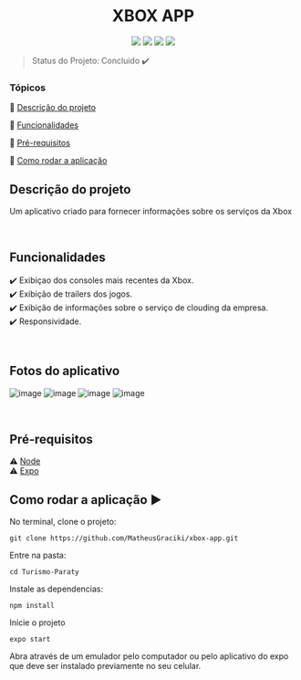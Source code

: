 <h1 align="center"> XBOX APP </h1>

<p align="center">
  <img src="https://img.shields.io/static/v1?label=react-native&message=framework&color=blue&style=for-the-badge&logo=EXPO"/>
  <img src="http://img.shields.io/static/v1?label=License&message=MIT&color=green&style=for-the-badge"/>
  <img src="http://img.shields.io/static/v1?label=TESTES&message=%3E100&color=GREEN&style=for-the-badge"/>
   <img src="http://img.shields.io/static/v1?label=STATUS&message=EM%20DESENVOLVIMENTO&color=RED&style=for-the-badge"/>
   
</p>

> Status do Projeto: Concluido ✔️

### Tópicos 

:small_blue_diamond: [Descrição do projeto](#descrição-do-projeto)

:small_blue_diamond: [Funcionalidades](#funcionalidades)

:small_blue_diamond: [Pré-requisitos](#pré-requisitos)

:small_blue_diamond: [Como rodar a aplicação](#como-rodar-a-aplicação-arrow_forward)
<br/>

## Descrição do projeto 

<p align="justify">
  Um aplicativo criado para fornecer informações sobre os serviços da  Xbox
</p>

<br/>

## Funcionalidades

:heavy_check_mark: Exibiçao dos consoles mais recentes da Xbox. <br/>
:heavy_check_mark: Exibição de trailers dos  jogos.<br/>
:heavy_check_mark: Exibição de informações sobre o serviço de clouding da empresa.<br/>
:heavy_check_mark: Responsividade.<br/>



<br/>

## Fotos do aplicativo 

![image](https://user-images.githubusercontent.com/85004422/170386149-a35c21fb-8192-4b8d-90e0-fb4ef36687eb.png)
![image](https://user-images.githubusercontent.com/85004422/170386350-9b840a54-043c-4bae-9f94-2836a2aa571b.png)
![image](https://user-images.githubusercontent.com/85004422/170387254-b71fd737-5a17-4d69-bf06-6a134815f650.png)
![image](https://user-images.githubusercontent.com/85004422/170386551-81305a9a-df69-47d3-9370-2e2aec6dfed9.png)






<br/>

## Pré-requisitos

:warning: [Node](https://nodejs.org/en/download/) <br/>
:warning: [Expo](https://docs.expo.dev/get-started/installation/)
<br/>

## Como rodar a aplicação :arrow_forward:

No terminal, clone o projeto: 

```
git clone https://github.com/MatheusGraciki/xbox-app.git
```
Entre na pasta:
```
cd Turismo-Paraty
```
Instale as dependencias:
```
npm install
```
Inicie o projeto
```
expo start
```
Abra através de um emulador pelo computador  ou pelo aplicativo do expo  que deve ser instalado previamente no seu celular.



